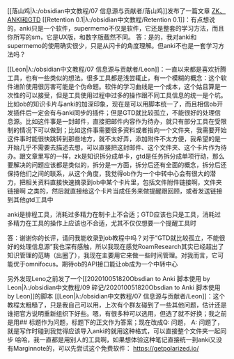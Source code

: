 [[落山鸡|λ:/obsidian中文教程/07 信息源与贡献者/落山鸡]]发布了一篇文章 [ZK、ANKI和GTD](https://mp.weixin.qq.com/s/ZvtlAdO8wClWURngPt5JFw)
[[Retention 0.1|λ:/obsidian中文教程/Retention 0.1]]：有点想说的，anki只是一个软件，supermemo不仅是软件，它还是整套的学习方法，而且你所写的sm，它是UⅩ版，和数字版截然不同。
答：是的，我对anki和 supermemo的使用确实很少，只是从闪卡的角度理解。但anki不也是一套学习方法吗？

[[Leon|λ:/obsidian中文教程/07 信息源与贡献者/Leon]]：一直以来都是喜欢折腾工具，也有一些类似的想法。很多工具都是浅尝辄止，有一个模糊的概念：这个软件进阶使用很厉害可能是个伪命题。软件的学习曲线是一个成本，这个姑且算是一次性的可以接受，但是工具使用过程中过多的操作跟不同工具信息的统一是个坑。比如ob的知识卡片与anki的加深印象，现在是可以用脚本统一了，而且相信ob开发插件后一定会有与anki同步的插件；但是GTD就比较孤立，不能很好的处理信息源。比如这件事是一封邮件，直接把邮件内容作为待办，就只有部分工具在受限制的情况下可以做到；比如这件事需要很多资料或者指向一个文件夹，我需要开始这件事时能很快跳转到那些地方，就不太好弄，添加附件不太方便，我希望的是一开始几乎不需要去描述去想，可以直接把这封邮件、这个文件夹、这个卡片作为待办。跟文章里写的一样，zk是知识拆分成单卡，gtd是任务拆分成单项行动，那么要解决的问题应该都是类似的，拆分是一方面，拆分后还有全面的概念，拆分后还保持他们之间的联系，从这个角度，我觉得ob作为一个中转中心会有很大的潜力，把相关资料直接快速摘录到ob中某个卡片里，包括文件附件链接啊，文件夹链接啊 之类的，然后就直接给这个卡片当成任务来做提醒跟回顾，或者发送链接到其他gtd工具中

anki是排程工具，消耗过多精力在制卡上不合适；GTD应该也只是工具，消耗过多精力在工具的操作上应该也不合适，尤其不仅仅想要一个提醒工具时

答：谢谢你的长评，请问我能收录到ob教程中吗？对于“GTD就比较孤立，不能很好的处理信息源”我也深有感触，所以我现在感觉RoamResearch其实已经超出了知识管理的范畴（出圈了），我现在主要用它来做一些时间管理。对我而言，它可能优于omnifocus。期待ob的API接口能让ob成为一个中转中心

另外发现Leno之前发了一个[[202010051820Obsdian to Anki 脚本使用 by Leon|λ:/obsidian中文教程/09 碎记/202010051820Obsdian to Anki 脚本使用 by Leon]]的脚本
[[Leon|λ:/obsidian中文教程/07 信息源与贡献者/Leon]]：这个教程太粗糙了，只是我自己可以用，上次有个群友碰到了一些其他问题，估计还是谁把官方说明重新组织下好些。嗯，有很多种可以选用，但选了就不好换；我之前是用## 标题作为问题，标题下的正文作为答案；现在改成Q: 问题， A: 问题了，就是写作时碰到我觉得应该导入anki的就用这种格式，可以直接整个文件夹一起同步
哈哈，我一直都是用别人的工具啊，如果想体验这种笔记直接统一到anki又没有Marginnote的，可以先尝试这个免费软件：
https://getpolarized.io/
